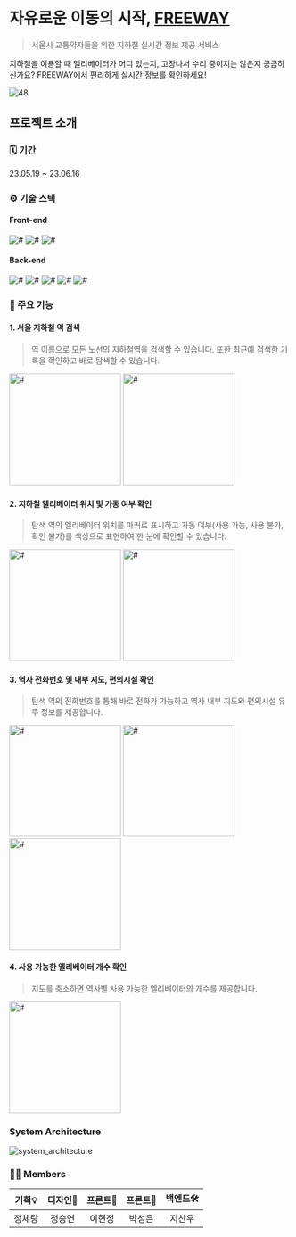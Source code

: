 # 자유로운 이동의 시작, [FREEWAY](https://github.com/FREEWAYseoul)

> 서울시 교통약자들을 위한 지하철 실시간 정보 제공 서비스

지하철을 이용할 때 엘리베이터가 어디 있는지, 고장나서 수리 중이지는 않은지 궁금하신가요? FREEWAY에서 편리하게 실시간 정보를 확인하세요!

![48](https://github.com/SeSACTHON-FREE-WAY/.github/assets/69714701/40ea43d9-a95c-4a46-b667-b4c4922a1ea7)

## 프로젝트 소개

### 🗓️ 기간

23.05.19 ~ 23.06.16

### ⚙️ 기술 스택

#### Front-end

<img src="https://img.shields.io/badge/React-61DAFB?style=flat&logo=React&logoColor=white" alt="#"/> <img src="https://img.shields.io/badge/TypeScript-3178C6?style=flat&logo=TypeScript&logoColor=white" alt="#"/> <img src="https://img.shields.io/badge/styled components-DB7093?style=flat&logo=styled-components&logoColor=white" alt="#"/>

#### Back-end

<img src="https://img.shields.io/badge/Spring Boot-6DB33F?style=flat&logo=SpringBoot&logoColor=white" alt="#"/> <img src="https://img.shields.io/badge/Hibernate-59666C?style=flat&logo=Hibernate&logoColor=white" alt="#"/> <img src="https://img.shields.io/badge/MySQL-4479A1?style=flat&logo=MySQL&logoColor=white" alt="#"/> <img src="https://img.shields.io/badge/Selenium-43B02A?style=flat&logo=Selenium&logoColor=white" alt="#"/> <img src="https://img.shields.io/badge/OpenAI-412991?style=flat&logo=OpenAI&logoColor=white" alt="#"/>

### 📱 주요 기능

#### 1. 서울 지하철 역 검색

> 역 이름으로 모든 노선의 지하철역을 검색할 수 있습니다. 또한 최근에 검색한 기록을 확인하고 바로 탐색할 수 있습니다.

<img src="https://github.com/SeSACTHON-FREE-WAY/.github/assets/69714701/83e91545-16b4-4b6e-b305-ae9aa40ffe8c" width="200px" alt="#"> <img src="https://github.com/SeSACTHON-FREE-WAY/.github/assets/69714701/58b7486b-6eb5-464b-87ce-d69a83dab931" width="200px" alt="#">

#### 2. 지하철 엘리베이터 위치 및 가동 여부 확인

> 탐색 역의 엘리베이터 위치를 마커로 표시하고 가동 여부(사용 가능, 사용 불가, 확인 불가)를 색상으로 표현하여 한 눈에 확인할 수 있습니다.

<img src="https://github.com/SeSACTHON-FREE-WAY/.github/assets/69714701/1167a5cd-86fa-4ac9-99fe-2ee70f88ec0d" width="200px" alt="#"> <img src="https://github.com/SeSACTHON-FREE-WAY/.github/assets/69714701/9c3bd93c-065a-4774-a82e-b269375b186b" width="200px" alt="#">

#### 3. 역사 전화번호 및 내부 지도, 편의시설 확인

> 탐색 역의 전화번호를 통해 바로 전화가 가능하고 역사 내부 지도와 편의시설 유무 정보를 제공합니다.

<img src="https://github.com/SeSACTHON-FREE-WAY/.github/assets/69714701/87a0dc76-0217-435a-80b9-1a7a86c3c9f6" width="200px" alt="#"> <img src="https://github.com/SeSACTHON-FREE-WAY/.github/assets/69714701/db37518f-4ac1-45f2-97dd-43fb85e627ac" width="200px" alt="#"> <img src="https://github.com/SeSACTHON-FREE-WAY/.github/assets/69714701/96e4289e-7834-4569-931a-3191810f86d5" width="200px" alt="#">

#### 4. 사용 가능한 엘리베이터 개수 확인

> 지도를 축소하면 역사별 사용 가능한 엘리베이터의 개수를 제공합니다.

<img src="https://github.com/SeSACTHON-FREE-WAY/.github/assets/69714701/f9808682-abcc-4e36-83e4-4c755cc225aa" width="200px" alt="#">

### System Architecture

![system_architecture](https://github.com/SeSACTHON-FREE-WAY/.github/assets/69714701/a5eccc50-e9d8-4a94-a1e8-5db9fe7b6aa4)

### 🙋🏻 Members

| 기획💡 | 디자인🎨 | 프론트📱 | 프론트📱 | 백엔드🛠 |
|:----:|:-----:|:-----:|:-----:|:-----:|
| 정체랑  |  정승연  |  이현정  |  박성은  |  지찬우  |
